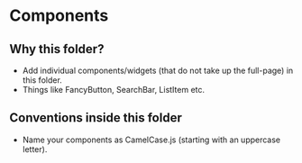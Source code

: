 # Components

## Why this folder?

- Add individual components/widgets (that do not take up the full-page) in this
  folder.
- Things like FancyButton, SearchBar, ListItem etc.

## Conventions inside this folder

- Name your components as CamelCase.js (starting with an uppercase letter).
